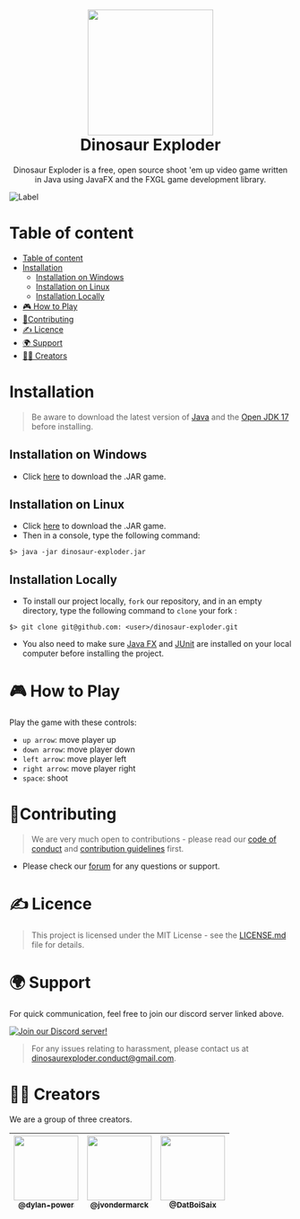 <h1 align="center"><img src="https://cdn.pixabay.com/photo/2021/03/05/22/44/dinosaur-6072475_960_720.png" width="224px"/><br/>
  Dinosaur Exploder
</h1>
<p align="center">Dinosaur Exploder is a free, open source shoot 'em up video game written in Java using JavaFX and the FXGL game development library.</p>

![Label](https://img.shields.io/github/labels/dylan-power/dinosaur-exploder/good%20first%20issue?label=LABEL&style=for-the-badge)

# Table of content

- [Table of content](#table-of-content)
- [Installation](#installation)
    - [Installation on Windows](#installation-on-windows)
    - [Installation on Linux](#installation-on-linux)
    - [Installation Locally](#installation-locally)
- [🎮 How to Play](#-how-to-play)
- [🙏Contributing](#contributing)
- [✍️ Licence](#️-licence)
- [🌍 Support](#-support)
- [👨‍💻 Creators](#-creators)

# Installation

> Be aware to download the latest version of [Java](https://www.java.com/download/ie_manual.jsp) and the [Open JDK 17](https://jdk.java.net/17/) before installing.

## Installation on Windows

- Click [here](#) to download the .JAR game.

## Installation on Linux

- Click [here](#) to download the .JAR game.
- Then in a console, type the following command:

```console
$> java -jar dinosaur-exploder.jar
```

## Installation Locally

- To install our project locally, `fork` our repository, and in an empty directory,
  type the following command to `clone` your fork :

```console
$> git clone git@github.com: <user>/dinosaur-exploder.git
```

- You also need to make sure [Java FX](https://openjfx.io/openjfx-docs/#introduction) and [JUnit](https://junit.org/junit5/) are installed on your local computer before installing the project.

# 🎮 How to Play

Play the game with these controls:

- `up arrow`: move player up
- `down arrow`: move player down
- `left arrow`: move player left
- `right arrow`: move player right
- `space`: shoot

# 🙏Contributing

> We are very much open to contributions - please read our [code of conduct](https://github.com/dylan-power/dinosaur-exploder/blob/main/CODE_OF_CONDUCT.md) and [contribution guidelines](https://github.com/dylan-power/dinosaur-exploder/blob/main/CONTRIBUTING.md) first.

- Please check our [forum](https://dinosaur-exploder.freecluster.eu/public) for any questions or support.

# ✍️ Licence

> This project is licensed under the MIT License - see the [LICENSE.md](<[LICENSE.md](https://github.com/dylan-power/dinosaur-exploder/blob/main/LICENSE)>) file for details.

# 🌍 Support

For quick communication, feel free to join our discord server linked above.

[![Join our Discord server!](https://invidget.switchblade.xyz/KkgMYbrNPz)](https://discord.gg/KkgMYbrNPz)

> For any issues relating to harassment, please contact us at
> dinosaurexploder.conduct@gmail.com.

# 👨‍💻 Creators

We are a group of three creators.

| [<img src="https://avatars.githubusercontent.com/u/69395248?v=4?size=115" width="115"><br><sub>@dylan-power</sub>](https://github.com/dylan-power) | [<img  src="https://avatars.githubusercontent.com/u/62793491?v=4?size=115" width="115"><br><sub>@jvondermarck</sub>](https://github.com/jvondermarck) | [<img  src="https://avatars.githubusercontent.com/u/52742597?v=4?size=115" width="115"><br><sub>@DatBoiSaix</sub>](https://github.com/DatBoiSaix) |
| :------------------------------------------------------------------------------------------------------------------------------------------------: | :---------------------------------------------------------------------------------------------------------------------------------------------------: | :-----------------------------------------------------------------------------------------------------------------------------------------------: |
